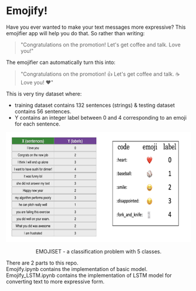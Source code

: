 # Emojify! 

Have you ever wanted to make your text messages more expressive? This emojifier app will help you do that. 
So rather than writing:
>"Congratulations on the promotion! Let's get coffee and talk. Love you!"   

The emojifier can automatically turn this into:
>"Congratulations on the promotion! 👍 Let's get coffee and talk. ☕️ Love you! ❤️"

This is very tiny dataset where:
- training dataset contains 132 sentences (strings) & testing dataset contains 56 sentences.
- Y contains an integer label between 0 and 4 corresponding to an emoji for each sentence.

<img src="images/data_set.png" style="width:700px;height:300px;"><caption><center>EMOJISET - a classification problem with 5 classes.</center></caption>

There are 2 parts to this repo.<br>
Emojify.ipynb contains the implementation of basic model. <br>
Emojify_LSTM.ipynb contains the implementation of LSTM model for converting text to more expressive form.
